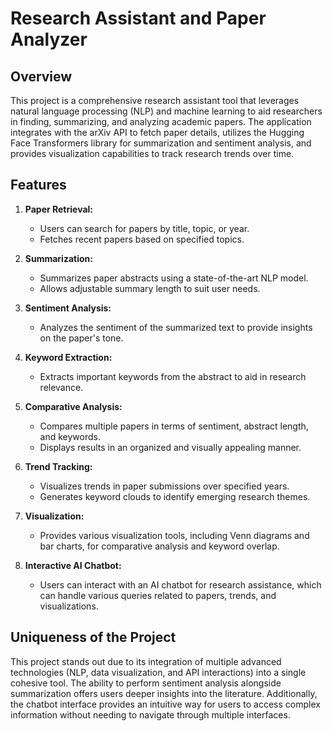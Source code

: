 # Research Assistant and Paper Analyzer

## Overview
This project is a comprehensive research assistant tool that leverages natural language processing (NLP) and machine learning to aid researchers in finding, summarizing, and analyzing academic papers. 
The application integrates with the arXiv API to fetch paper details, utilizes the Hugging Face Transformers library for summarization and sentiment analysis, and provides visualization capabilities to track research trends over time.

## Features

1. **Paper Retrieval:**
   - Users can search for papers by title, topic, or year.
   - Fetches recent papers based on specified topics.

2. **Summarization:**
   - Summarizes paper abstracts using a state-of-the-art NLP model.
   - Allows adjustable summary length to suit user needs.

3. **Sentiment Analysis:**
   - Analyzes the sentiment of the summarized text to provide insights on the paper's tone.

4. **Keyword Extraction:**
   - Extracts important keywords from the abstract to aid in research relevance.

5. **Comparative Analysis:**
   - Compares multiple papers in terms of sentiment, abstract length, and keywords.
   - Displays results in an organized and visually appealing manner.

6. **Trend Tracking:**
   - Visualizes trends in paper submissions over specified years.
   - Generates keyword clouds to identify emerging research themes.

7. **Visualization:**
   - Provides various visualization tools, including Venn diagrams and bar charts, for comparative analysis and keyword overlap.
  
8. **Interactive AI Chatbot:**
   - Users can interact with an AI chatbot for research assistance, which can handle various queries related to papers, trends, and visualizations.
  
## Uniqueness of the Project
This project stands out due to its integration of multiple advanced technologies (NLP, data visualization, and API interactions) into a single cohesive tool. 
The ability to perform sentiment analysis alongside summarization offers users deeper insights into the literature. 
Additionally, the chatbot interface provides an intuitive way for users to access complex information without needing to navigate through multiple interfaces.
